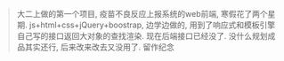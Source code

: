 > 大二上做的第一个项目, 疫苗不良反应上报系统的web前端, 寒假花了两个星期. js+html+css+jQuery+boostrap, 边学边做的, 用到了响应式和模板引擎自己写的接口返回大对象的查找渲染. 现在后端接口已经没了.
没什么规划成品其实还行, 后来改来改去又没用了. 留作纪念
